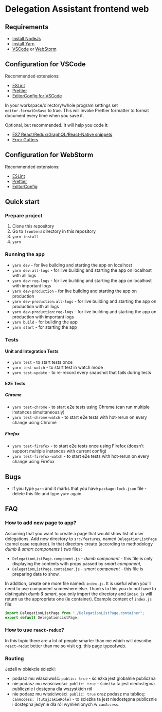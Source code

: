 # Delegation Assistant frontend web

## Requirements

- [Install NodeJs](https://nodejs.org/en/download/)
- [Install Yarn](https://yarnpkg.com/en/docs/install#windows-stable)
- [VSCode](https://code.visualstudio.com/) or [WebStorm](https://www.jetbrains.com/webstorm/)

## Configuration for VSCode

Recommended extensions:

- [ESLint](https://marketplace.visualstudio.com/items?itemName=dbaeumer.vscode-eslint)
- [Prettier](https://marketplace.visualstudio.com/items?itemName=esbenp.prettier-vscode)
- [EditorConfig for VSCode](https://marketplace.visualstudio.com/items?itemName=EditorConfig.EditorConfig)

In your workspace/directory/whole program settings set `editor.formatOnSave` to true. This will invoke Prettier formatter to format document every time when you save it.

Optional, but recommended. It will help you code it:

- [ES7 React/Redux/GraphQL/React-Native snippets](https://marketplace.visualstudio.com/items?itemName=dsznajder.es7-react-js-snippets)
- [Error Gutters](https://marketplace.visualstudio.com/items?itemName=IgorSbitnev.error-gutters)

## Configuration for WebStorm

Recommended extensions:

- [ESLint](https://plugins.jetbrains.com/plugin/7494-eslint)
- [Prettier](https://plugins.jetbrains.com/plugin/10456-prettier)
- [EditorConfig](https://plugins.jetbrains.com/plugin/7294-editorconfig)

## Quick start

### Prepare project

1. Clone this repository
2. Go to `frontend` directory in this repository
3. `yarn install`
4. `yarn`

### Running the app

- `yarn dev` - for live building and starting the app on localhost
- `yarn dev:all-logs` - for live building and starting the app on localhost with all logs
- `yarn dev:req-logs` - for live building and starting the app on localhost with important logs
- `yarn dev-production` - for live building and starting the app on production
- `yarn dev-production:all-logs` - for live building and starting the app on production with all logs
- `yarn dev-production:req-logs` - for live building and starting the app on production with important logs
- `yarn build` - for building the app
- `yarn start` - for starting the app

### Tests

#### Unit and Integration Tests

- `yarn test` - to start tests once
- `yarn test-watch` - to start test in watch mode
- `yarn test-update` - to re-record every snapshot that fails during tests

#### E2E Tests

##### Chrome

- `yarn test-chrome` - to start e2e tests using Chrome (can run multiple instances simultaneously)
- `yarn test-chrome-watch` - to start e2e tests with hot-rerun on every change using Chrome

##### Firefox

- `yarn test-firefox` - to start e2e tests once using Firefox (doesn't support multiple instances with current config)
- `yarn test-firefox-watch` - to start e2e tests with hot-rerun on every change using Firefox

## Bugs

- If you type `yarn` and it marks that you have `package-lock.json` file - delete this file and type `yarn` again.

## FAQ

### How to add new page to app?

Assuming that you want to create a page that would show list of user delegations. Add new directory to `src/features`, named `DelegationListPage` (camel case required). In that directory create (according to methodology _dumb & smart components_ ) two files:

- `DelegationListPage.component.js` - _dumb component_ - this file is only displaying the contents with props passed by _smart component_,
- `DelegationListPage.container.js` - _smart component_ - this file is preparing data to show.

In addition, create one more file named: `index.js`. It is useful when you'll need to use component somewhere else. Thanks to this you do not have to distinguish _dumb & smart_, you only import the directory and `index.js` will return us the appropriate one (ie container). Example content of `index.js` file:

```javascript
import DelegationListPage from "./DelegationListPage.container";
export default DelegationListPage;
```

### How to use `react-redux`?

In this topic there are a lot of people smarter than me which will describe `react-redux` better than me so visit eg. this page [typeofweb](https://typeofweb.com/2018/04/06/react-redux-kurs-wprowadzenie-i-podstawy/).

### Routing

Jeżeli w obiekcie ścieżki:
- podasz mu właściwość: `public: true` - ścieżka jest globalnie publiczna
- nie podasz mu właściwości: `public: true` - ścieżka ta jest niedostępna publicznie i dostępna dla wszystkich ról
- nie podasz mu właściwości: `public: true` oraz podasz mu tablicę: `canAccess: [tutajJakieRole]` - to ścieżka ta jest niedostępna publicznie i dostępna jedynie dla ról wymienionych w `canAccess`.
